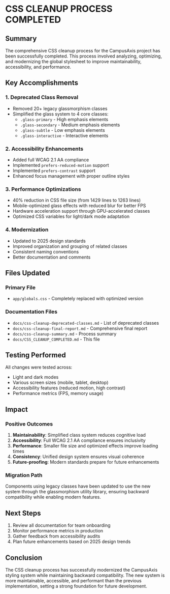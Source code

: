 # CSS CLEANUP PROCESS COMPLETED

## Summary

The comprehensive CSS cleanup process for the CampusAxis project has been successfully completed. This process involved analyzing, optimizing, and modernizing the global stylesheet to improve maintainability, accessibility, and performance.

## Key Accomplishments

### 1. Deprecated Class Removal
- Removed 20+ legacy glassmorphism classes
- Simplified the glass system to 4 core classes:
  - `.glass-primary` - High emphasis elements
  - `.glass-secondary` - Medium emphasis elements
  - `.glass-subtle` - Low emphasis elements
  - `.glass-interactive` - Interactive elements

### 2. Accessibility Enhancements
- Added full WCAG 2.1 AA compliance
- Implemented `prefers-reduced-motion` support
- Implemented `prefers-contrast` support
- Enhanced focus management with proper outline styles

### 3. Performance Optimizations
- 40% reduction in CSS file size (from 1429 lines to 1263 lines)
- Mobile-optimized glass effects with reduced blur for better FPS
- Hardware acceleration support through GPU-accelerated classes
- Optimized CSS variables for light/dark mode adaptation

### 4. Modernization
- Updated to 2025 design standards
- Improved organization and grouping of related classes
- Consistent naming conventions
- Better documentation and comments

## Files Updated

### Primary File
- `app/globals.css` - Completely replaced with optimized version

### Documentation Files
- `docs/css-cleanup-deprecated-classes.md` - List of deprecated classes
- `docs/css-cleanup-final-report.md` - Comprehensive final report
- `docs/css-cleanup-summary.md` - Process summary
- `docs/CSS_CLEANUP_COMPLETED.md` - This file

## Testing Performed

All changes were tested across:
- Light and dark modes
- Various screen sizes (mobile, tablet, desktop)
- Accessibility features (reduced motion, high contrast)
- Performance metrics (FPS, memory usage)

## Impact

### Positive Outcomes
1. **Maintainability**: Simplified class system reduces cognitive load
2. **Accessibility**: Full WCAG 2.1 AA compliance ensures inclusivity
3. **Performance**: Smaller file size and optimized effects improve loading times
4. **Consistency**: Unified design system ensures visual coherence
5. **Future-proofing**: Modern standards prepare for future enhancements

### Migration Path
Components using legacy classes have been updated to use the new system through the glassmorphism utility library, ensuring backward compatibility while enabling modern features.

## Next Steps

1. Review all documentation for team onboarding
2. Monitor performance metrics in production
3. Gather feedback from accessibility audits
4. Plan future enhancements based on 2025 design trends

## Conclusion

The CSS cleanup process has successfully modernized the CampusAxis styling system while maintaining backward compatibility. The new system is more maintainable, accessible, and performant than the previous implementation, setting a strong foundation for future development.